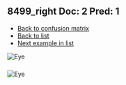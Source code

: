 ## 8499_right Doc: 2 Pred: 1
- [Back to confusion matrix](https://github.com/juliandewit/kaggle_retinopathy/blob/master/matrix.md)
- [Back to list](https://github.com/juliandewit/kaggle_retinopathy/blob/master/lists/21/list.md)
- [Next example in list](https://github.com/juliandewit/kaggle_retinopathy/blob/master/lists/21/85/8504_left.md)

![Eye](https://retinopaty.blob.core.windows.net/size1024/8499_right_2.jpeg)

### 

![Eye]()
